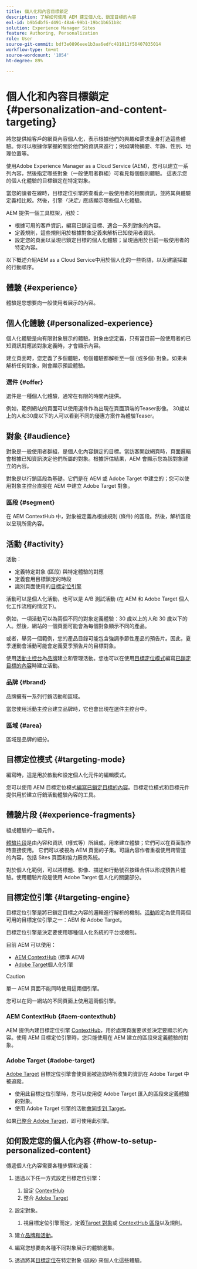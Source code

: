 ```yaml
---
title: 個人化和內容目標鎖定
description: 了解如何使用 AEM 建立個人化、鎖定目標的內容
exl-id: b9b5dbf6-d491-48a6-99b1-19bc1b651b8c
solution: Experience Manager Sites
feature: Authoring, Personalization
role: User
source-git-commit: bdf3e0896eee1b3aa6edfc481011f50407835014
workflow-type: tm+mt
source-wordcount: '1054'
ht-degree: 89%

---
```



# 個人化和內容目標鎖定 {#personalization-and-content-targeting}

將您提供給客戶的網頁內容個人化，表示根據他們的興趣和需求量身打造這些體驗。你可以根據你掌握的關於他們的資訊來進行；例如購物摘要、年齡、性別、地理位置等。

使用Adobe Experience Manager as a Cloud Service (AEM)，您可以建立一系列內容，然後指定哪些對象（一般使用者群組）可看見每個個別體驗。 這表示您的個人化體驗的目標鎖定在特定對象。

當您的讀者在線時，目標定位引擎將查看此一般使用者的相關資訊，並將其與體驗定義相比較。然後，引擎&#x200B;*「決定」*&#x200B;應該顯示哪些個人化體驗。

AEM 提供一個工具框架，用於：

* 根據可用的客戶資訊，編寫已鎖定目標、適合一系列對象的內容。
* 定義規則，這些規則用於根據對象定義來解析已知使用者資訊。
* 設定您的頁面以呈現已鎖定目標的個人化體驗；呈現適用於目前一般使用者的特定內容。

以下概述介紹AEM as a Cloud Service中用於個人化的一些術語，以及建議採取的行動順序。

## 體驗 {#experience}

體驗是您想要向一般使用者展示的內容。

## 個人化體驗 {#personalized-experience}

個人化體驗是向有限對象展示的體驗。對象由您定義，只有當目前一般使用者的已知資訊對應該對象定義時，才會顯示內容。

建立頁面時，您定義了多個體驗，每個體驗都解析至一個 (或多個) 對象。如果未解析任何對象，則會顯示預設體驗。

### 選件 {#offer}

選件是一種個人化體驗，通常在有限的時間內提供。

例如，範例網站的頁面可以使用選件作為出現在頁面頂端的Teaser影像。 30歲以上的人和30歲以下的人可以看到不同的優惠方案作為體驗Teaser。

## 對象 {#audience}

對象是一般使用者群組，是個人化內容鎖定的目標。當訪客開啟網頁時，頁面邏輯會根據已知資訊決定他們所屬的對象。根據評估結果，AEM 會顯示您為該對象建立的內容。

對象是以行銷區段為基礎。它們是在 AEM 或 Adobe Target 中建立的；您可以使用對象主控台直接在 AEM 中建立 Adobe Target 對象。

### 區段 {#segment}

在 AEM ContextHub 中，對象被定義為根據規則 (條件) 的區段。然後，解析區段以呈現所需內容。

## 活動 {#activity}

活動：

* 定義特定對象 (區段) 與特定體驗的對應
* 定義套用目標鎖定的時段
* 識別頁面使用的[目標定位引擎](#targeting-engine)

活動可以是個人化活動，也可以是 A/B 測試活動 (在 AEM 和 Adobe Target 個人化工作流程的情況下)。

例如，一項活動可以為兩個不同的對象定義體驗：30 歲以上的人和 30 歲以下的人。然後，網站的一個頁面可能會為每個對象顯示不同的產品。

或者，舉另一個範例，您的產品目錄可能包含強調季節性產品的預告片。因此，夏季運動會活動可能會定義夏季預告片的目標對象。

使用[活動主控台](/help/sites-cloud/authoring/personalization/activities.md)為[品牌](#brand)建立和管理活動。您也可以在使用[目標定位模式](/help/sites-cloud/authoring/personalization/targeted-content.md#adding-and-removing-experiences-using-targeting-mode)編寫[已鎖定目標的內容](/help/sites-cloud/authoring/personalization/targeted-content.md)時建立活動。

### 品牌 {#brand}

品牌擁有一系列行銷活動和區域。

當您使用活動主控台建立品牌時，它也會出現在選件主控台中。

### 區域 {#area}

區域是品牌的細分。

## 目標定位模式 {#targeting-mode}

編寫時，這是用於啟動和設定個人化元件的編輯模式。

您可以使用 AEM 目標定位模式[編寫已鎖定目標的內容](/help/sites-cloud/authoring/personalization/targeted-content.md)。目標定位模式和目標元件提供用於建立行銷活動體驗內容的工具。

## 體驗片段 {#experience-fragments}

組成體驗的一組元件。

[體驗片段](/help/sites-cloud/authoring/fragments/content-fragments.md#personalization-experience-fragment)是由內容和資訊（樣式等）所組成，用來建立體驗；它們可以在頁面製作時直接使用。 它們可以被視為 AEM 頁面的子集。可讓內容作者重複使用跨管道的內容，包括 Sites 頁面和協力廠商系統。

對於個人化範例，可以將標題、影像、描述和行動號召按鈕合併以形成預告片體驗。使用體驗片段是使用 Adobe Target 個人化的關鍵部分。

## 目標定位引擎 {#targeting-engine}

目標定位引擎是將已鎖定目標之內容的邏輯進行解析的機制。[活動](/help/sites-cloud/authoring/personalization/activities.md)設定為使用兩個可用的目標定位引擎之一：AEM 和 Adobe Target。

目標定位引擎是決定要使用哪種個人化系統的平台或機制。

目前 AEM 可以使用：

* [AEM ContextHub](#aem-contexthub) (標準 AEM)
* [Adobe Target](#adobe-target)個人化引擎

>[!CAUTION]
>
>單一 AEM 頁面不能同時使用這兩個引擎。
>
>您可以在同一網站的不同頁面上使用這兩個引擎。

### AEM ContextHub {#aem-contexthub}

AEM 提供內建目標定位引擎 [ContextHub](/help/implementing/developing/personalization/contexthub.md)，用於處理頁面要求並決定要顯示的內容。使用 AEM 目標定位引擎時，您只能使用在 AEM 建立的區段來定義體驗的對象。

### Adobe Target {#adobe-target}

[Adobe Target](/help/sites-cloud/integrating/integrating-adobe-target.md) 目標定位引擎會使頁面被造訪時所收集的資訊在 Adobe Target 中被追蹤。

* 使用此目標定位引擎時，您可以使用從 Adobe Target 匯入的區段來定義體驗的對象。
* 使用 Adobe Target 引擎的活動[會同步到 Target](/help/sites-cloud/authoring/personalization/activities.md#synchronizing-activities-with-adobe-target)。

如果[已整合 Adobe Target](/help/sites-cloud/integrating/integrating-adobe-target.md)，即可使用此引擎。

## 如何設定您的個人化內容 {#how-to-setup-personalized-content}

傳遞個人化內容需要各種步驟和定義：

1. 透過以下任一方式設定目標定位引擎：

   1. 設定 [ContextHub](/help/implementing/developing/personalization/configuring-contexthub.md)
   1. 整合 [Adobe Target](/help/sites-cloud/integrating/integrating-adobe-target.md)

1. 設定對象。

   1. 視目標定位引擎而定，定義[Target 對象](https://experienceleague.adobe.com/docs/target/using/audiences/target.html)或 [ContextHub 區段](/help/sites-cloud/authoring/personalization/contexthub-segmentation.md)以及規則。

1. 建立[品牌和活動](/help/sites-cloud/authoring/personalization/activities.md)。

1. 編寫您想要向各種不同對象展示的體驗選集。

1. 透過將其[目標定位](/help/sites-cloud/authoring/personalization/targeted-content.md)在特定對象 (區段) 來個人化這些體驗。